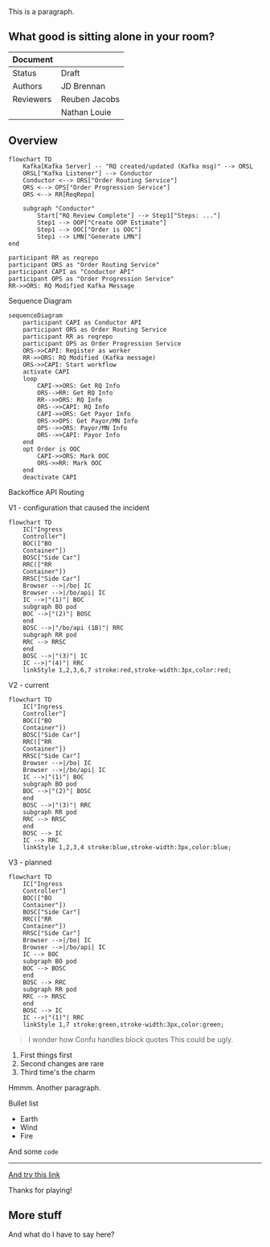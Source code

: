 <!-- Space: ~6357f924b7b39379d71f6b22 -->
<!-- Title: JD's Playground -->

This is a paragraph.

## What good is sitting alone in your room?

| Document        |               |
| --------------- | ------------- |
| Status          | Draft         |
| Authors         | JD Brennan    |
| Reviewers       | Reuben Jacobs |
|                 | Nathan Louie  |

## Overview

```mermaid
flowchart TD
    Kafka[Kafka Server] -- "RQ created/updated (Kafka msg)" --> ORSL
    ORSL["Kafka Listener"] --> Conductor
    Conductor <--> ORS["Order Routing Service"]
    ORS <--> OPS["Order Progression Service"]
    ORS <--> RR[ReqRepo]
    
    subgraph "Conductor"
        Start["RQ Review Complete"] --> Step1["Steps: ..."]
	    Step1 --> OOP["Create OOP Estimate"]
        Step1 --> OOC["Order is OOC"]
        Step1 --> LMN["Generate LMN"]
end
```
    participant RR as reqrepo
    participant ORS as "Order Routing Service"
    participant CAPI as "Conductor API"
    participant OPS as "Order Progression Service"
    RR->>ORS: RQ Modified Kafka Message

Sequence Diagram

```mermaid
sequenceDiagram
    participant CAPI as Conductor API
    participant ORS as Order Routing Service
    participant RR as reqrepo
    participant OPS as Order Progression Service
    ORS->>CAPI: Register as worker
    RR->>ORS: RQ Modified (Kafka message)
    ORS->>CAPI: Start workflow
    activate CAPI
    loop
        CAPI->>ORS: Get RQ Info
        ORS-->RR: Get RQ Info
        RR-->>ORS: RQ Info
        ORS-->>CAPI: RQ Info
        CAPI->>ORS: Get Payor Info
        ORS->>OPS: Get Payor/MN Info
        OPS-->>ORS: Payor/MN Info
        ORS-->>CAPI: Payor Info
    end
    opt Order is OOC
        CAPI->>ORS: Mark OOC
        ORS->>RR: Mark OOC
    end
    deactivate CAPI

```

Backoffice API Routing

V1 - configuration that caused the incident

```mermaid
flowchart TD
    IC["Ingress
    Controller"]
    BOC(["BO
    Container"])
    BOSC["Side Car"]
    RRC(["RR
    Container"])
    RRSC["Side Car"]
    Browser -->|/bo| IC
    Browser -->|/bo/api| IC
    IC -->|"(1)"| BOC
    subgraph BO pod
    BOC -->|"(2)"| BOSC
    end
    BOSC -->|"/bo/api (1B)"| RRC
    subgraph RR pod
    RRC --> RRSC
    end
    BOSC -->|"(3)"| IC
    IC -->|"(4)"| RRC
    linkStyle 1,2,3,6,7 stroke:red,stroke-width:3px,color:red;

```

V2 - current

```mermaid
flowchart TD
    IC["Ingress
    Controller"]
    BOC(["BO
    Container"])
    BOSC["Side Car"]
    RRC(["RR
    Container"])
    RRSC["Side Car"]
    Browser -->|/bo| IC
    Browser -->|/bo/api| IC
    IC -->|"(1)"| BOC
    subgraph BO pod
    BOC -->|"(2)"| BOSC
    end
    BOSC -->|"(3)"| RRC
    subgraph RR pod
    RRC --> RRSC
    end
    BOSC --> IC
    IC --> RRC
    linkStyle 1,2,3,4 stroke:blue,stroke-width:3px,color:blue;

```

V3 - planned

```mermaid
flowchart TD
    IC["Ingress
    Controller"]
    BOC(["BO
    Container"])
    BOSC["Side Car"]
    RRC(["RR
    Container"])
    RRSC["Side Car"]
    Browser -->|/bo| IC
    Browser -->|/bo/api| IC
    IC --> BOC
    subgraph BO pod
    BOC --> BOSC
    end
    BOSC --> RRC
    subgraph RR pod
    RRC --> RRSC
    end
    BOSC --> IC
    IC -->|"(1)"| RRC
    linkStyle 1,7 stroke:green,stroke-width:3px,color:green;

```

> I wonder how Confu handles block quotes This could be ugly.

1. First things first
2. Second changes are rare
3. Third time's the charm

<p>Hmmm. <ac:inline-comment-marker ac:ref="21eaddf5-d89b-4450-9eda-7486be4e42a7">Another paragraph</ac:inline-comment-marker>.</p>


Bullet list

 - Earth
 - Wind
 - Fire

And some `code`

---

[And try this link](https://example.com)

Thanks for playing!

## More stuff

And what do I have to say here?

